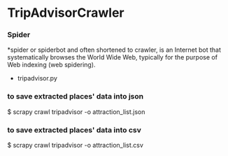 # TripAdvisorCrawler

### Spider
*spider or spiderbot and often shortened to crawler, is an Internet bot that systematically browses the World Wide Web, typically for the purpose of Web indexing (web spidering).
- tripadvisor.py

### to save extracted  places' data into json

$ scrapy crawl tripadvisor -o attraction_list.json

### to save extracted places' data into csv

$ scrapy crawl tripadvisor -o attraction_list.csv

